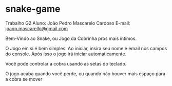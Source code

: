 # snake-game

Trabalho G2 Aluno: João Pedro Mascarelo Cardoso E-mail: joaop.mascarello@gmail.com

Bem-Vindo ao Snake, ou Jogo da Cobrinha pros mais íntimos.

O Jogo em sí é bem simples: Ao iniciar, insira seu nome e email nos campos do console. Após isso o jogo irá iniciar automaticamente.

Você pode controlar a cobra usando as setas do teclado.

O jogo acaba quando você perde, ou quando não houver mais espaço para a cobra se mover
